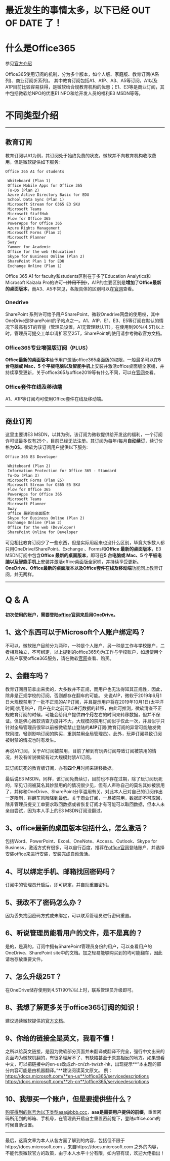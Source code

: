 # 最近发生的事情太多，以下已经 OUT OF DATE 了！


# 什么是Office365
参见[官方介绍](https://www.office.com/)

Office365使用订阅的机制，分为多个版本，如个人版、家庭版、教育订阅(A系列)、商业订阅(E系列)。
其中教育订阅包括A1、A1P、A3、A5等订阅，A1以及A1P目前比较容易获得，是微软给合规教育机构的优惠；E1、E3等是商业订阅，其中包括微软给NPO的优惠E1 NPO和给开发人员的福利E3 MSDN等等。

# 不同类型介绍
***
## 教育订阅
教育订阅以A1为例，其订阅处于始终免费的状态，微软并不向教育机构收取费用，但是微软提供如下服务:

```markdown
Office 365 A1 for students

 Whiteboard (Plan 1)
 Office Mobile Apps for Office 365
 To-Do (Plan 2)
 Azure Active Directory Basic for EDU
 School Data Sync (Plan 1)
 Microsoft Stream for O365 E3 SKU
 Microsoft Teams
 Microsoft StaffHub
 Flow for Office 365
 PowerApps for Office 365
 Azure Rights Management
 Microsoft Forms (Plan 2)
 Microsoft Planner
 Sway
 Yammer for Academic
 Office for the web (Education)
 Skype for Business Online (Plan 2)
 SharePoint Plan 1 for EDU
 Exchange Online (Plan 1)
```
Office 365 A1 for faculty和students区别在于多了Education Analytics和Microsoft Kaizala Pro的许可~~（并用不到）~~，A1P的主要区别是**增加**了**Office最新的桌面版本**，而A3、A5不常见，各版具体的区别可以在[官网](https://www.microsoft.com/en-us/microsoft-365/academic/compare-office-365-education-plans)查看。
### Onedrive
SharePoint 系列许可给予用户SharePoint、微软Onedrive网盘的使用权，其中OneDrive是SharePoint的子站点之一。A1、A1P、E1、E3、E5等订阅在默认的情况下最高有5T的容量（管理员设置，A1无管理默认1T），在使用到90%(4.5T)以上时，管理员可提交工单申请扩容至25T，SharePoint的使用请参考微软官方文档。
### Office365专业增强版订阅（PLUS）
**Office最新的桌面版本**给予用户激活office365桌面版的权限，一般最多可以在**5 台电脑或 Mac、5 个平板电脑以及智能手机**上安装并激活office桌面版全家桶，并持续享受更新，关于office365与office2019等有什么不同，可以在[官网](https://support.office.com/en-us/article/what-s-the-difference-between-office-365-and-office-2019-ed447ebf-6060-46f9-9e90-a239bd27eb96?ui=en-US&rs=en-US&ad=US)查看。
### Office套件在线及移动端
A1、A1P等订阅均可使用Office套件在线及移动端。
***
## 商业订阅
这里主要讲E3 MSDN，以其为例，该订阅为微软提供给开发这的福利，一个订阅许可证最多仅有25个，目前已经无法注册。其订阅为每年/每月**自动续订**，续订价格为**0**$。微软为该订阅用户提供以下服务:
```markdown
Office 365 E3 Developer

 Whiteboard (Plan 2)
 Information Protection for Office 365 - Standard
 To-Do (Plan 3)
 Microsoft Forms (Plan E5)
 Microsoft Stream for O365 E5 SKU
 Flow for Office 365
 PowerApps for Office 365
 Microsoft Teams
 Microsoft Planner
 Sway
 Office 最新的桌面版本
 Skype for Business Online (Plan 2)
 Exchange Online (Plan 2)
 Office for the web (Developer)
 SharePoint Online for Developer
```
可见相比教育订阅少了一些东西，但是实际用起来也没什么区别，毕竟大多数人都只用OneDrive/SharePoint、Exchange
、Forms和**Office 最新的桌面版本**，E3 MSDN订阅中包含**Office 最新的桌面版本**，即可在**5 台电脑或 Mac、5 个平板电脑以及智能手机**上安装并激活office桌面版全家桶，并持续享受更新。
**OneDrive、Office最新的桌面版本以及Office套件在线及移动端**功能同上教育订阅，并无两样。
***
# Q & A

**初次使用的账户，需要登陆[office官网](office.com)来启用OneDrive。**

## 1、这个东西可以于Microsoft个人账户绑定吗？
不可以，微软账户目前分为两种，一种是个人账户，另一种是工作与学校账户，二者相互独立，不可绑定，以上提到的office365均为工作与学校账户，如想使用个人账户享受office365服务，请在微软[官网](https://www.microsoft.com/en-/microsoft-365/compare-all-microsoft-365-products)查看、购买。

## 2、会翻车吗？
教育订阅目前拿出来卖的，大多数并不正规，而用户也无法得知其正规性，因此，除非是正规学校的订阅，否则都存在翻车的可能。
先说A1P，微软于2019年6月1日大规模禁用了一批不正规的A1P订阅，并且提示用户将在2019年10月1日(太平洋时间)禁用账户，用户在此之前可以进行数据的转移，由此可推测，微软清查不正规教育订阅的时候，可能会给用户提供**四个月**左右的时间来转移数据，但并不保证。但是佛心微软清查力度并不大，大规模的禁用订阅似乎仅此一次，并且似乎只针对全局管理员很早以前被微软禁止登陆的**A1P**订阅(教育订阅的异常可能触发微软风控，轻则影响订阅的购买，重则禁用全局管理员)。此外，玩弄订阅导致订阅被封禁的情况也时有发生。

再说A1订阅，关于A1订阅被禁用，目前了解到有玩弄订阅导致订阅被禁用的情况，并没有听说微软有过大规模封禁A1订阅。

玩订阅玩死的教育版订阅，亦有**四个月**时间来转移数据。

最后说E3 MSDN，同样，该订阅免费续订，目前也不存在过期，除了玩订阅玩死的，罕见订阅被莫名其妙禁用的的情况很少见，但有人声称自己的莫名其妙被禁用了，并称和OneDrive、SharePoint分享滥用有关，对此本人已对自己的订阅作出一定限制，将翻车风险降到最低。关于商业订阅，一旦被禁用，数据即不可取回，除非管理员提交工单要求取回数据或者恢复订阅才有可能可以取回数据，但本人未亲自尝试，因为本人手上的E3 MSDN订阅没翻过。

## 3、office最新的桌面版本包括什么，怎么激活？
包括Word、PowerPoint、Excel、OneNote、Access、Outlook、Skype for Business，激活方式有很多，可以自行百度，推荐在[office官网](office.com)登陆账户，并选择安装office来进行安装，安装完成自动激活。

## 4、可以绑定手机、邮箱找回密码吗？
订阅中的管理员开启后，即可绑定，并自助重置密码。

## 5、我改不了密码怎么办？
因为丢失找回密码方式或未绑定，可以联系管理员进行密码重置。

## 6、听说管理员能看用户的文件，是不是真的？
是的，是真的，订阅中拥有SharePoint管理员身份的用户，可以查看用户的OneDrive、SharePoint site中的文档。加之轻易能够购买到的均可能翻车，因此请勿存放重要文件。

## 7、怎么升级25T？
在OneDrive储存使用到4.5T(90%)以上时，联系管理员升级即可。

## 8、我想了解更多关于office365订阅的知识！
建议通读微软提供的[官方文档](https://docs.microsoft.com/en-us/office365/servicedescriptions)。

## 9、你给的链接全是英文，我看不懂！
之所以给英文链接，是因为微软部分页面并未翻译或翻译不完全，强行中文出来的页面均为微软机翻的，有很多理解不了、有缺陷甚至于原意相反的地方。如果想看中文，可以把链接中的en-us改成zh-cn/zh-tw/zh-hk，出现提示**“本主题的部分内容可能是由机器翻译。”**建议阅读英文原文。
例：https://docs.microsoft.com/**en-us**/office365/servicedescriptions
    https://docs.microsoft.com/**zh-cn**/office365/servicedescriptions
    
## 10、我想买一个账户，但是要提供些什么？
购买得到的账号为以下类型aaa@bbb.ccc，**aaa是需要用户提供的前缀**，重置密码所用到的邮箱、手机号，在管理员开启自主重置密前提下，登陆office.com的时候自助设置。

***
最后，这篇文章为本人从各方面了解到的内容，包括但不限于https://docs.microsoft.com ，来自https://docs.microsoft.com 之外的内容，不能代表微软官方的政策，由于本人水平十分有限，如内容有误，欢迎大佬指出！

